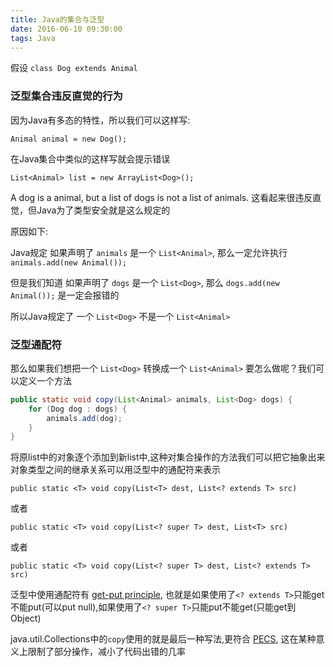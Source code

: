 ```yaml
---
title: Java的集合与泛型
date: 2016-06-10 09:30:00
tags: Java
---
```


假设 `class Dog extends Animal`

### 泛型集合违反直觉的行为

因为Java有多态的特性，所以我们可以这样写:

`Animal animal = new Dog();`

在Java集合中类似的这样写就会提示错误

`List<Animal> list = new ArrayList<Dog>();`

A dog is a animal, but a list of dogs is not a list of animals. 这看起来很违反直觉，但Java为了类型安全就是这么规定的

原因如下:

Java规定 如果声明了 `animals` 是一个 `List<Animal>`, 那么一定允许执行 `animals.add(new Animal());`

但是我们知道 如果声明了 `dogs` 是一个 `List<Dog>`, 那么 `dogs.add(new Animal());` 是一定会报错的

所以Java规定了 一个 `List<Dog>` 不是一个 `List<Animal>`

### 泛型通配符

那么如果我们想把一个 `List<Dog>` 转换成一个 `List<Animal>` 要怎么做呢？我们可以定义一个方法

```java
public static void copy(List<Animal> animals, List<Dog> dogs) {
	for (Dog dog : dogs) {
		animals.add(dog);
	}
}
```

将原list中的对象逐个添加到新list中,这种对集合操作的方法我们可以把它抽象出来 对象类型之间的继承关系可以用泛型中的通配符来表示

`public static <T> void copy(List<T> dest, List<? extends T> src)`

或者

`public static <T> void copy(List<? super T> dest, List<T> src)`

或者

`public static <T> void copy(List<? super T> dest, List<? extends T> src)`

泛型中使用通配符有 [get-put principle](http://stackoverflow.com/a/1292147/5435312), 也就是如果使用了`<? extends T>`只能get不能put(可以put null),如果使用了`<? super T>`只能put不能get(只能get到 Object)

java.util.Collections中的`copy`使用的就是最后一种写法,更符合 [PECS](http://stackoverflow.com/a/2723538/5435312), 这在某种意义上限制了部分操作，减小了代码出错的几率

